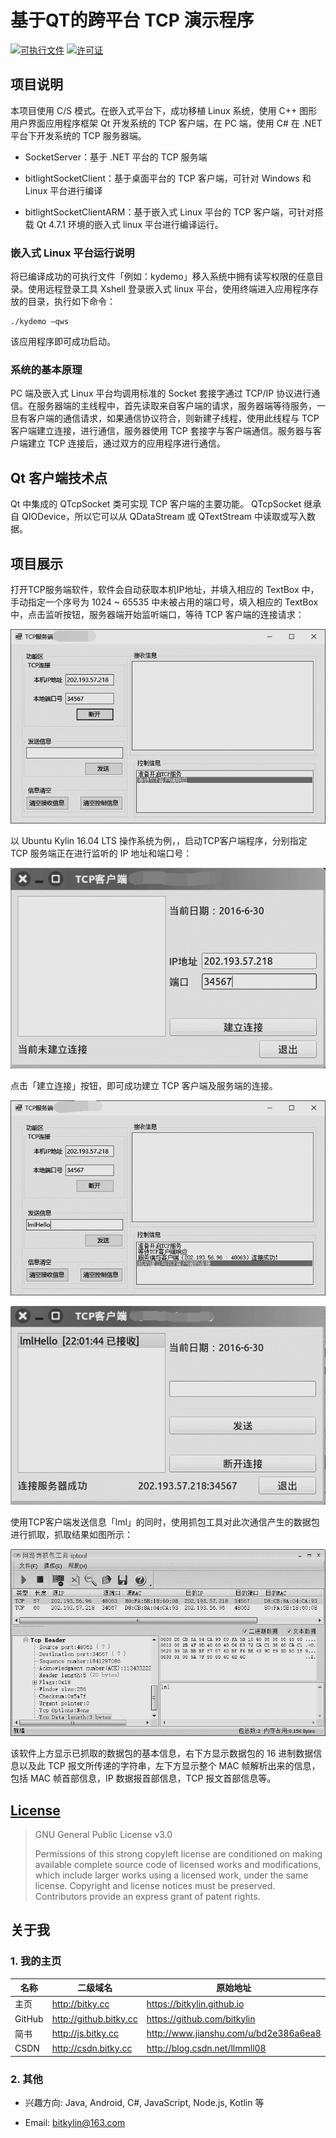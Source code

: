 # 基于QT的跨平台 TCP 演示程序

[![可执行文件](https://img.shields.io/badge/release-executable-orange.svg)](https://github.com/bitkylin/CommBaseQt/releases)
[![许可证](https://img.shields.io/badge/许可证-GPL_3.0-blue.svg)](https://raw.githubusercontent.com/bitkylin/BitkyShop/master/LICENSE)

## 项目说明

本项目使用 C/S 模式。在嵌入式平台下，成功移植 Linux 系统，使用 C++ 图形用户界面应用程序框架 Qt 开发系统的 TCP 客户端，在 PC 端，使用 C# 在 .NET 平台下开发系统的 TCP 服务器端。

- SocketServer：基于 .NET 平台的 TCP 服务端

- bitlightSocketClient：基于桌面平台的 TCP 客户端，可针对 Windows 和 Linux 平台进行编译

- bitlightSocketClientARM：基于嵌入式 Linux 平台的 TCP 客户端，可针对搭载 Qt 4.7.1 环境的嵌入式 linux 平台进行编译运行。

### 嵌入式 Linux 平台运行说明

将已编译成功的可执行文件「例如：kydemo」移入系统中拥有读写权限的任意目录。使用远程登录工具 Xshell 登录嵌入式 linux 平台，使用终端进入应用程序存放的目录，执行如下命令：
```
./kydemo –qws
```
该应用程序即可成功启动。


### 系统的基本原理

PC 端及嵌入式 Linux 平台均调用标准的 Socket 套接字通过 TCP/IP 协议进行通信。在服务器端的主线程中，首先读取来自客户端的请求，服务器端等待服务，一旦有客户端的通信请求，如果通信协议符合，则新建子线程，使用此线程与 TCP 客户端建立连接，进行通信，服务器使用 TCP 套接字与客户端通信。服务器与客户端建立 TCP 连接后，通过双方的应用程序进行通信。

## Qt 客户端技术点

Qt 中集成的 QTcpSocket 类可实现 TCP 客户端的主要功能。 QTcpSocket 继承自 QIODevice，所以它可以从 QDataStream 或 QTextStream 中读取或写入数据。

## 项目展示

打开TCP服务端软件，软件会自动获取本机IP地址，并填入相应的 TextBox 中，手动指定一个序号为 1024 ~ 65535 中未被占用的端口号，填入相应的 TextBox 中，点击监听按钮，服务器端开始监听端口，等待 TCP 客户端的连接请求：

![](./mdphoto/1.png)

以 Ubuntu Kylin 16.04 LTS 操作系统为例，，启动TCP客户端程序，分别指定 TCP 服务端正在进行监听的 IP 地址和端口号：

![](./mdphoto/2.png)

点击「建立连接」按钮，即可成功建立 TCP 客户端及服务端的连接。

![](./mdphoto/3.png)

![](./mdphoto/4.png)

使用TCP客户端发送信息「lml」的同时，使用抓包工具对此次通信产生的数据包进行抓取，抓取结果如图所示：

![](./mdphoto/5.png)

该软件上方显示已抓取的数据包的基本信息，右下方显示数据包的 16 进制数据信息以及此 TCP 报文所传递的字符串，左下方显示整个 MAC 帧解析出来的信息，包括 MAC 帧首部信息，IP 数据报首部信息，TCP 报文首部信息等。

## [License](https://github.com/bitkylin/CommBaseQt/blob/master/LICENSE)

> GNU General Public License v3.0
> 
> Permissions of this strong copyleft license are conditioned on making available complete source code of licensed works and modifications, which include larger works using a licensed work, under the same license. Copyright and license notices must be preserved. Contributors provide an express grant of patent rights.

## 关于我

### 1. 我的主页

名称|二级域名|原始地址
---|---|---
主页|http://bitky.cc|https://bitkylin.github.io
GitHub|http://github.bitky.cc|https://github.com/bitkylin
简书|http://js.bitky.cc|http://www.jianshu.com/u/bd2e386a6ea8
CSDN|http://csdn.bitky.cc|http://blog.csdn.net/llmmll08


### 2. 其他

- 兴趣方向: Java, Android, C#, JavaScript, Node.js, Kotlin 等

- Email: bitkylin@163.com
